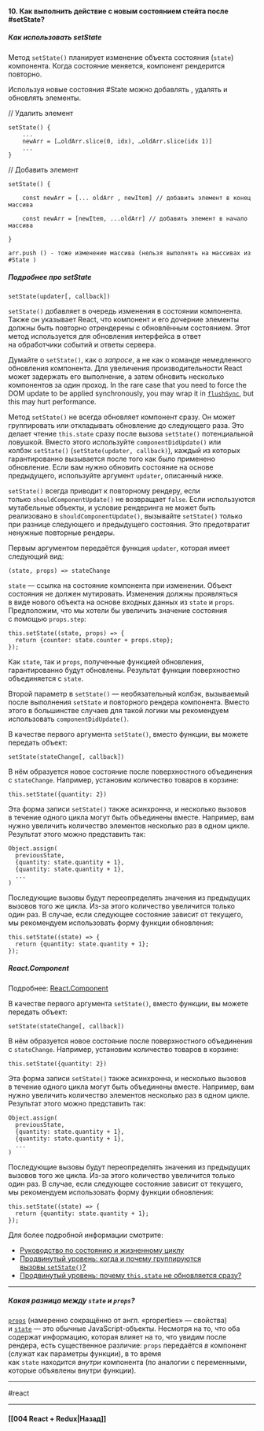 #### 10. Как выполнить действие с новым состоянием стейта после #setState?  

##### Как использовать setState

Метод `setState()` планирует изменение объекта состояния (`state`) компонента. Когда состояние меняется, компонент рендерится повторно.

Используя новые состояния #State можно добавлять , удалять и обновлять элементы.

// Удалить элемент
~~~
setState() {
	...
	newArr = […oldArr.slice(0, idx), …oldArr.slice(idx 1)]
	...
}
~~~

// Добавить элемент
~~~
setState() {

	const newArr = [... oldArr , newItem] // добавить элемент в конец массива
	
	const newArr = [newItem, ...oldArr] // добавить элемент в начало массива

}

arr.push () - тоже изменение массива (нельзя выполнять на массивах из #State )
~~~

##### Подробнее про setState

```
setState(updater[, callback])
```
`setState()` добавляет в очередь изменения в состоянии компонента. Также он указывает React, что компонент и его дочерние элементы должны быть повторно отрендерены с обновлённым состоянием. Этот метод используется для обновления интерфейса в ответ на обработчики событий и ответы сервера.

Думайте о `setState()`, как о _запросе_, а не как о команде немедленного обновления компонента. Для увеличения производительности React может задержать его выполнение, а затем обновить несколько компонентов за один проход. In the rare case that you need to force the DOM update to be applied synchronously, you may wrap it in [`flushSync`](https://ru.reactjs.org/docs/react-dom.html#flushsync), but this may hurt performance.

Метод `setState()` не всегда обновляет компонент сразу. Он может группировать или откладывать обновление до следующего раза. Это делает чтение `this.state` сразу после вызова `setState()` потенциальной ловушкой. Вместо этого используйте `componentDidUpdate()` или колбэк `setState()` (`setState(updater, callback)`), каждый из которых гарантированно вызывается после того как было применено обновление. Если вам нужно обновить состояние на основе предыдущего, используйте аргумент `updater`, описанный ниже.

`setState()` всегда приводит к повторному рендеру, если только `shouldComponentUpdate()` не возвращает `false`. Если используются мутабельные объекты, и условие рендеринга не может быть реализовано в `shouldComponentUpdate()`, вызывайте `setState()` только при разнице следующего и предыдущего состояния. Это предотвратит ненужные повторные рендеры.

Первым аргументом передаётся функция `updater`, которая имеет следующий вид:

```
(state, props) => stateChange
```

`state` — ссылка на состояние компонента при изменении. Объект состояния не должен мутировать. Изменения должны проявляться в виде нового объекта на основе входных данных из `state` и `props`. Предположим, что мы хотели бы увеличить значение состояния с помощью `props.step`:

```
this.setState((state, props) => {
  return {counter: state.counter + props.step};
});
```

Как `state`, так и `props`, полученные функцией обновления, гарантированно будут обновлены. Результат функции поверхностно объединяется с `state`.

Второй параметр в `setState()` — необязательный колбэк, вызываемый после выполнения `setState` и повторного рендера компонента. Вместо этого в большинстве случаев для такой логики мы рекомендуем использовать `componentDidUpdate()`.

В качестве первого аргумента `setState()`, вместо функции, вы можете передать объект:

```
setState(stateChange[, callback])
```

В нём образуется новое состояние после поверхностного объединения с `stateChange`. Например, установим количество товаров в корзине:

```
this.setState({quantity: 2})
```

Эта форма записи `setState()` также асинхронна, и несколько вызовов в течение одного цикла могут быть объединены вместе. Например, вам нужно увеличить количество элементов несколько раз в одном цикле. Результат этого можно представить так:

```
Object.assign(
  previousState,
  {quantity: state.quantity + 1},
  {quantity: state.quantity + 1},
  ...
)
```

Последующие вызовы будут переопределять значения из предыдущих вызовов того же цикла. Из-за этого количество увеличится только один раз. В случае, если следующее состояние зависит от текущего, мы рекомендуем использовать форму функции обновления:

```
this.setState((state) => {
  return {quantity: state.quantity + 1};
});
```

##### React.Component
Подробнее: [React.Component](https://ru.reactjs.org/docs/react-component.html)

В качестве первого аргумента `setState()`, вместо функции, вы можете передать объект:

```
setState(stateChange[, callback])
```

В нём образуется новое состояние после поверхностного объединения с `stateChange`. Например, установим количество товаров в корзине:

```
this.setState({quantity: 2})
```

Эта форма записи `setState()` также асинхронна, и несколько вызовов в течение одного цикла могут быть объединены вместе. Например, вам нужно увеличить количество элементов несколько раз в одном цикле. Результат этого можно представить так:

```
Object.assign(
  previousState,
  {quantity: state.quantity + 1},
  {quantity: state.quantity + 1},
  ...
)
```

Последующие вызовы будут переопределять значения из предыдущих вызовов того же цикла. Из-за этого количество увеличится только один раз. В случае, если следующее состояние зависит от текущего, мы рекомендуем использовать форму функции обновления:

```
this.setState((state) => {
  return {quantity: state.quantity + 1};
});
```

Для более подробной информации смотрите:

-   [Руководство по состоянию и жизненному циклу](https://ru.reactjs.org/docs/state-and-lifecycle.html)
-   [Продвинутый уровень: когда и почему группируются вызовы `setState()`?](https://stackoverflow.com/a/48610973/458193)
-   [Продвинутый уровень: почему `this.state` не обновляется сразу?](https://github.com/facebook/react/issues/11527#issuecomment-360199710)

---

##### Какая разница между `state` и `props`?

[`props`](https://ru.reactjs.org/docs/components-and-props.html) (намеренно сокращённо от англ. «properties» — свойства) и [`state`](https://ru.reactjs.org/docs/state-and-lifecycle.html) — это обычные JavaScript-объекты. Несмотря на то, что оба содержат информацию, которая влияет на то, что увидим после рендера, есть существенное различие: `props` передаётся _в_ компонент (служат как параметры функции), в то время как `state` находится _внутри_ компонента (по аналогии с переменными, которые объявлены внутри функции).


____
#react

____

#### [[004 React + Redux|Назад]]